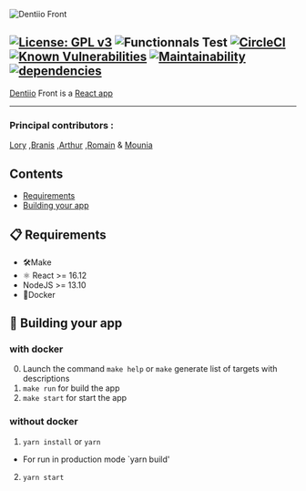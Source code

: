![Dentiio Front](https://www.dentiio.com/img/logoblue.png)

[![License: GPL v3](https://img.shields.io/badge/License-GPLv3-blue.svg)](https://www.gnu.org/licenses/gpl-3.0) ![Functionnals Test](https://github.com/dentiioApp/dentiio-front/workflows/Functionnals%20Test/badge.svg) 
[![CircleCI](https://circleci.com/gh/DentiioApp/dentiio-front.svg?style=svg)](https://app.circleci.com/pipelines/github/DentiioApp/dentiio-front)
[![Known Vulnerabilities](https://snyk.io/test/github/dentiio/dentiio-front/badge.svg)](https://app.snyk.io/org/dentiio/projects)
[![Maintainability](https://api.codeclimate.com/v1/badges/8351686dd3932e5858a0/maintainability)](https://codeclimate.com/github/DentiioApp/dentiio-front/maintainability)
[![dependencies](https://david-dm.org/DentiioApp/dentiio-front.svg)]()
---------------
[Dentiio](https://www.dentiio.com/) Front is a [React app](https://github.com/facebook/react)

----------------

### Principal contributors : 
[Lory][L] 
,[Branis][B] 
,[Arthur][A] 
,[Romain][R] 
& [Mounia][M]

[L]:https://github.com/loryleticee
[B]:https://github.com/branisanz1
[R]:https://github.com/romainmaucot
[A]:https://github.com/adjikpo
[M]:https://github.com/lyafmounia

## Contents
- [Requirements](#-requirements)
- [Building your app](#-building-your-app)


## 📋 Requirements
- 🛠Make
- ⚛️ React >= 16.12
- NodeJS >= 13.10
- 🐳Docker

## 🎉 Building your app

### with docker
0. Launch the command  `make help` or `make` generate list of targets with descriptions
1. `make run` for build the app
2. `make start` for start the app

### without docker
1. `yarn install` or `yarn`
- For run in production mode  `yarn build'
2. `yarn start`
